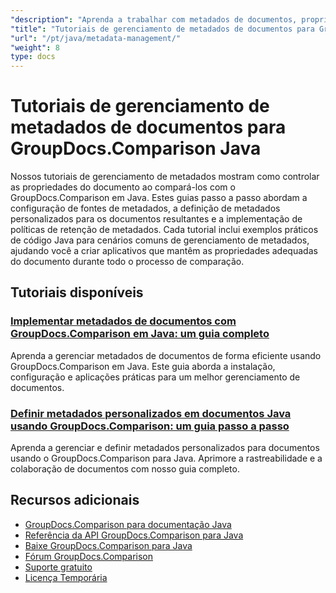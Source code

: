```yaml
---
"description": "Aprenda a trabalhar com metadados de documentos, propriedades e configuração de metadados em resultados de comparação com GroupDocs.Comparison para Java."
"title": "Tutoriais de gerenciamento de metadados de documentos para GroupDocs.Comparison Java"
"url": "/pt/java/metadata-management/"
"weight": 8
type: docs
---
```

# Tutoriais de gerenciamento de metadados de documentos para GroupDocs.Comparison Java

Nossos tutoriais de gerenciamento de metadados mostram como controlar as propriedades do documento ao compará-los com o GroupDocs.Comparison em Java. Estes guias passo a passo abordam a configuração de fontes de metadados, a definição de metadados personalizados para os documentos resultantes e a implementação de políticas de retenção de metadados. Cada tutorial inclui exemplos práticos de código Java para cenários comuns de gerenciamento de metadados, ajudando você a criar aplicativos que mantêm as propriedades adequadas do documento durante todo o processo de comparação.

## Tutoriais disponíveis

### [Implementar metadados de documentos com GroupDocs.Comparison em Java: um guia completo](./implement-metadata-groupdocs-comparison-java-guide/)
Aprenda a gerenciar metadados de documentos de forma eficiente usando GroupDocs.Comparison em Java. Este guia aborda a instalação, configuração e aplicações práticas para um melhor gerenciamento de documentos.

### [Definir metadados personalizados em documentos Java usando GroupDocs.Comparison: um guia passo a passo](./groupdocs-comparison-java-custom-metadata-guide/)
Aprenda a gerenciar e definir metadados personalizados para documentos usando o GroupDocs.Comparison para Java. Aprimore a rastreabilidade e a colaboração de documentos com nosso guia completo.

## Recursos adicionais

- [GroupDocs.Comparison para documentação Java](https://docs.groupdocs.com/comparison/java/)
- [Referência da API GroupDocs.Comparison para Java](https://reference.groupdocs.com/comparison/java/)
- [Baixe GroupDocs.Comparison para Java](https://releases.groupdocs.com/comparison/java/)
- [Fórum GroupDocs.Comparison](https://forum.groupdocs.com/c/comparison)
- [Suporte gratuito](https://forum.groupdocs.com/)
- [Licença Temporária](https://purchase.groupdocs.com/temporary-license/)